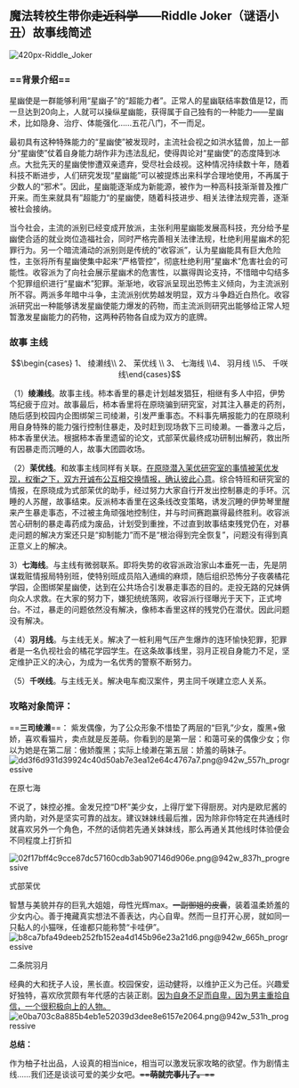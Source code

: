 ## 魔法转校生带你~~走近科学~~——Riddle Joker（谜语小丑）故事线简述

![420px-Riddle_Joker](https://zaimg.oss-cn-hangzhou.aliyuncs.com/zaphoto/420px-Riddle_Joker.jpg)



### ==背景介绍==

  星幽使是一群能够利用“星幽子”的“超能力者”。正常人的星幽联结率数值是12，而一旦达到20向上，人就可以操纵星幽能，获得属于自己独有的一种能力——星幽术，比如隐身、治疗、体能强化……五花八门，不一而足。

最初具有这种特殊能力的“星幽使”被发现时，主流社会视之如洪水猛兽，加上一部分“星幽使”仗着自身能力胡作非为违法乱纪，使得舆论对“星幽使”的态度降到冰点。大批先天的星幽使惨遭双亲遗弃，受尽社会歧视。这种情况持续数十年，随着科技不断进步，人们研究发现“星幽能”可以被提炼出来科学合理地使用，不再属于少数人的“邪术”。因此，星幽能逐渐成为新能源，被作为一种高科技渐渐普及推广开来。而生来就具有”超能力“的星幽使，随着科技进步、相关法律法规完善，逐渐被社会接纳。

   当今社会，主流的派别已经变成开放派，主张利用星幽能发展高科技，充分给予星幽使合适的就业岗位造福社会，同时严格完善相关法律法规，杜绝利用星幽术的犯罪行为。另一个暗流涌动的派别则是传统的”收容派”，认为星幽能具有巨大危险性，主张将所有星幽使集中起来“严格管控”，彻底杜绝利用“星幽术”危害社会的可能性。收容派为了向社会展示星幽术的危害性，以赢得舆论支持，不惜暗中勾结多个犯罪组织进行“星幽术”犯罪。渐渐地，收容派呈现出恐怖主义倾向，为主流派别所不容。两派多年暗中斗争，主流派别优势越发明显，双方斗争趋近白热化。收容派研究出一种能够诱发星幽使能力爆发的药物，而主流派则研究出能够给正常人短暂激发星幽能力的药物，这两种药物各自成为双方的底牌。

### 故事 主线

$$\begin{cases}    1、 绫濑线\\    2、 茉优线 \\     3、 七海线 \\4、 羽月线 \\5、 千咲线\end{cases}$$

（1）**绫濑线**。故事主线。柿本香里的暴走计划越发猖狂，相继有多人中招，伊势笃纪疲于应对。故事最后，柿本香里将在原晓骗到研究室，对其注入暴走的药剂，随后感到校园内企图绑架三司绫濑，引发严重事态。不料事先瞒报能力的在原晓利用自身特殊的能力强行控制住暴走，及时赶到现场救下三司绫濑。一番激斗之后，柿本香里伏法。根据柿本香里遗留的论文，式部茉优最终成功研制出解药，救出所有因暴走而沉睡的人，故事大团圆收场。

（2）**茉优线**。和故事主线同样有关联。<u>在原晓潜入茉优研究室的事情被茉优发现，权衡之下，双方开诚布公互相交换情报，确认彼此心意</u>。综合特班和研究室的情报，在原晓成为式部茉优的助手，经过努力大家自行开发出控制暴走的手环。沉睡的人苏醒，故事结束。反派柿本香里在这条线改变策略，诱发沉睡的伊势琴里醒来产生暴走事态，不过被主角顽强地控制住，并与时间赛跑赢得最终胜利。收容派苦心研制的暴走毒药成为废品，计划受到重挫，不过直到故事结束残党仍在，对暴走问题的解决方案还只是“抑制能力”而不是“根治得到完全恢复”，问题没有得到真正意义上的解决。

3）**七海线**。与主线有微弱联系。即将失势的收容派政治家山本垂死一击，先是阴谋栽赃情报局特别班，使特别班成员陷入通缉的麻烦，随后组织恐怖分子夜袭橘花学园，企图绑架星幽使，达到在公共场合引发暴走事态的目的。走投无路的兄妹俩向众人求救。在大家的努力下，嫌犯统统落网，收容派行径曝光于天下，正式垮台。不过，暴走的问题依然没有解决，像柿本香里这样的残党仍在潜伏。因此问题没有解决。

（4）**羽月线**。与主线无关。解决了一桩利用气压产生爆炸的连环愉快犯罪，犯罪者是一名仇视社会的橘花学园学生。在这条故事线里，羽月正视自身能力不足，坚定维护正义的决心，为成为一名优秀的警察不断努力。

（5）**千咲线**。与主线无关。解决电车痴汉案件，男主同千咲建立恋人关系。

### 攻略对象简评：

==**三司绫濑**==：
  紫发偶像，为了公众形象不惜垫了两层的“巨乳”少女，腹黑+傲娇，喜欢看猫片，卖点就是反差萌。你看到的是第一层：和蔼可亲的偶像少女；你以为她是在第二层：傲娇腹黑；实际上绫濑在第五层：娇羞的萌妹子。 ![dd3f6d931d39924c40d50ab7e3ea12e64c4767a7.png@942w_557h_progressive](https://zaimg.oss-cn-hangzhou.aliyuncs.com/zaphoto/dd3f6d931d39924c40d50ab7e3ea12e64c4767a7.png@942w_557h_progressive.webp)

在原七海

   不说了，妹控必推。金发兄控“D杯”美少女，上得厅堂下得厨房。对内是欧尼酱的贤内助，对外是坚实可靠的战友。建议妹妹线最后推，因为除非你特定在共通线时就喜欢另外一个角色，不然的话倘若先通关妹妹线，那么再通关其他线时体验便会不同程度上打折扣

![02f17bff4c9cce87dc57160cdb3ab907146d906e.png@942w_837h_progressive](https://zaimg.oss-cn-hangzhou.aliyuncs.com/zaphoto/02f17bff4c9cce87dc57160cdb3ab907146d906e.png@942w_837h_progressive.webp)

式部茉优

   智慧与美貌并存的巨乳大姐姐，母性光辉max。~~一副御姐的皮囊~~，装着温柔娇羞的少女内心。善于掩藏真实想法不善表达，内心自卑。然而一旦打开心房，就如同一只黏人的小猫咪，任谁都只能称赞“卡哇伊”。 ![b8ca7bfa49deeb252fb152ea4d145b96e23a21d6.png@942w_665h_progressive](https://zaimg.oss-cn-hangzhou.aliyuncs.com/zaphoto/b8ca7bfa49deeb252fb152ea4d145b96e23a21d6.png@942w_665h_progressive.webp)

二条院羽月

   经典的大和抚子人设，黑长直。校园保安，运动健将，以维护正义为己任。兴趣爱好独特，喜欢欣赏颇有年代感的古装正剧。<u>因为自身不足而自卑，因为男主重拾自信，一个很积极向上的人物。</u>![e0ba703c8a885b4eb1e52039d3dee8e6157e2064.png@942w_531h_progressive](https://zaimg.oss-cn-hangzhou.aliyuncs.com/zaphoto/e0ba703c8a885b4eb1e52039d3dee8e6157e2064.png@942w_531h_progressive.webp)

**总结：**

  作为柚子社出品，人设真的相当nice，相当可以激发玩家攻略的欲望。作为剧情主线……我们还是谈谈可爱的美少女吧。~~==**萌就完事儿了。**==~~



